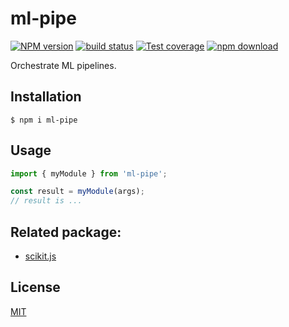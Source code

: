 # ml-pipe

[![NPM version][npm-image]][npm-url]
[![build status][ci-image]][ci-url]
[![Test coverage][codecov-image]][codecov-url]
[![npm download][download-image]][download-url]

Orchestrate ML pipelines.

## Installation

`$ npm i ml-pipe`

## Usage

```js
import { myModule } from 'ml-pipe';

const result = myModule(args);
// result is ...
```


## Related package:
- [scikit.js](https://github.com/javascriptdata/scikit.js)



## License

[MIT](./LICENSE)

[npm-image]: https://img.shields.io/npm/v/ml-pipe.svg
[npm-url]: https://www.npmjs.com/package/ml-pipe
[ci-image]: https://github.com/kjappelbaum/ml-pipe/workflows/Node.js%20CI/badge.svg?branch=main
[ci-url]: https://github.com/kjappelbaum/ml-pipe/actions?query=workflow%3A%22Node.js+CI%22
[codecov-image]: https://img.shields.io/codecov/c/github/kjappelbaum/ml-pipe.svg
[codecov-url]: https://codecov.io/gh/kjappelbaum/ml-pipe
[download-image]: https://img.shields.io/npm/dm/ml-pipe.svg
[download-url]: https://www.npmjs.com/package/ml-pipe
